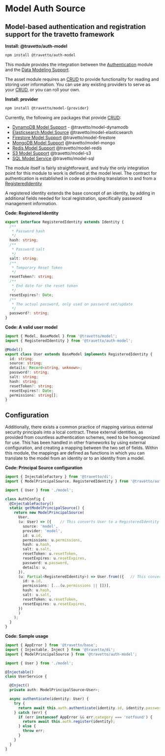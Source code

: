 <!-- This file was generated by the framweork and should not be modified directly -->
<!-- Please modify https://github.com/travetto/travetto/tree/master/module/auth-model/doc.ts and execute "npm run docs" to rebuild -->
# Model Auth Source
## Model-based authentication and registration support for the travetto framework

**Install: @travetto/auth-model**
```bash
npm install @travetto/auth-model
```

This module provides the integration between the [Authentication](https://github.com/travetto/travetto/tree/master/module/auth#readme "Authentication scaffolding for the travetto framework") module and the [Data Modeling Support](https://github.com/travetto/travetto/tree/master/module/model#readme "Datastore abstraction for core operations."). 

The asset module requires an [CRUD](https://github.com/travetto/travetto/tree/master/module/model/src/service/crud.ts#L10) to provide functionality for reading and storing user information. You can use any existing providers to serve as your [CRUD](https://github.com/travetto/travetto/tree/master/module/model/src/service/crud.ts#L10), or you can roll your own.

**Install: provider**
```bash
npm install @travetto/model-{provider}
```

Currently, the following are packages that provide [CRUD](https://github.com/travetto/travetto/tree/master/module/model/src/service/crud.ts#L10):
   
   *  [DynamoDB Model Support](https://github.com/travetto/travetto/tree/master/module/model-dynamodb#readme "DynamoDB backing for the travetto model module.") - @travetto/model-dynamodb
   *  [Elasticsearch Model Source](https://github.com/travetto/travetto/tree/master/module/model-elasticsearch#readme "Elasticsearch backing for the travetto model module, with real-time modeling support for Elasticsearch mappings.") @travetto/model-elasticsearch
   *  [Firestore Model Support](https://github.com/travetto/travetto/tree/master/module/model-firestore#readme "Firestore backing for the travetto model module.") @travetto/model-firestore
   *  [MongoDB Model Support](https://github.com/travetto/travetto/tree/master/module/model-mongo#readme "Mongo backing for the travetto model module.") @travetto/model-mongo
   *  [Redis Model Support](https://github.com/travetto/travetto/tree/master/module/model-redis#readme "Redis backing for the travetto model module.") @travetto/model-redis
   *  [S3 Model Support](https://github.com/travetto/travetto/tree/master/module/model-s3#readme "S3 backing for the travetto model module.") @travetto/model-s3
   *  [SQL Model Service](https://github.com/travetto/travetto/tree/master/module/model-sql#readme "SQL backing for the travetto model module, with real-time modeling support for SQL schemas.") @travetto/model-sql

The module itself is fairly straightforward, and truly the only integration point for this module to work is defined at the model level.  The contract for authentication is established in code as providing translation to and from a [RegisteredIdentity](https://github.com/travetto/travetto/tree/master/module/auth-model/src/identity.ts#L6)

A registered identity extends the base concept of an identity, by adding in additional fields needed for local registration, specifically password management information.

**Code: Registered Identity**
```typescript
export interface RegisteredIdentity extends Identity {
  /**
   * Password hash
   */
  hash: string;
  /**
   * Password salt
   */
  salt: string;
  /**
   * Temporary Reset Token
   */
  resetToken?: string;
  /**
   * End date for the reset token
   */
  resetExpires?: Date;
  /**
   * The actual password, only used on password set/update
   */
  password?: string;
}
```

**Code: A valid user model**
```typescript
import { Model, BaseModel } from '@travetto/model';
import { RegisteredIdentity } from '@travetto/auth-model';

@Model()
export class User extends BaseModel implements RegisteredIdentity {
  id: string;
  source: string;
  details: Record<string, unknown>;
  password?: string;
  salt: string;
  hash: string;
  resetToken?: string;
  resetExpires?: Date;
  permissions: string[];
}
```

## Configuration

Additionally, there exists a common practice of mapping various external security principals into a local contract. These external identities, as provided from countless authentication schemes, need to be homogeonized for use.  This has been handled in other frameworks by using external configuration, and creating a mapping between the two set of fields.  Within this module, the mappings are defined as functions in which you can translate to the model from an identity or to an identity from a model.

**Code: Principal Source configuration**
```typescript
import { InjectableFactory } from '@travetto/di';
import { ModelPrincipalSource, RegisteredIdentity } from '@travetto/auth-model';

import { User } from './model';

class AuthConfig {
  @InjectableFactory()
  static getModelPrincipalSource() {
    return new ModelPrincipalSource(
      User,
      (u: User) => ({    // This converts User to a RegisteredIdentity
        source: 'model',
        provider: 'model',
        id: u.id,
        permissions: u.permissions,
        hash: u.hash,
        salt: u.salt,
        resetToken: u.resetToken,
        resetExpires: u.resetExpires,
        password: u.password,
        details: u,
      }),
      (u: Partial<RegisteredIdentity>) => User.from(({   // This converts a RegisteredIdentity to a User
        id: u.id,
        permissions: [...(u.permissions || [])],
        hash: u.hash,
        salt: u.salt,
        resetToken: u.resetToken,
        resetExpires: u.resetExpires,
      })
      )
    );
  }
}
```

**Code: Sample usage**
```typescript
import { AppError } from '@travetto/base';
import { Injectable, Inject } from '@travetto/di';
import { ModelPrincipalSource } from '@travetto/auth-model';

import { User } from './model';

@Injectable()
class UserService {

  @Inject()
  private auth: ModelPrincipalSource<User>;

  async authenticate(identity: User) {
    try {
      return await this.auth.authenticate(identity.id, identity.password!);
    } catch (err) {
      if (err instanceof AppError && err.category === 'notfound') {
        return await this.auth.register(identity);
      } else {
        throw err;
      }
    }
  }
}
```

